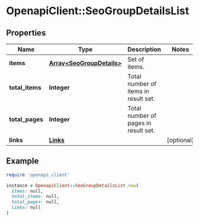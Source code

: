 # OpenapiClient::SeoGroupDetailsList

## Properties

| Name | Type | Description | Notes |
| ---- | ---- | ----------- | ----- |
| **items** | [**Array&lt;SeoGroupDetails&gt;**](SeoGroupDetails.md) | Set of items. |  |
| **total_items** | **Integer** | Total number of items in result set. |  |
| **total_pages** | **Integer** | Total number of pages in result set. |  |
| **links** | [**Links**](Links.md) |  | [optional] |

## Example

```ruby
require 'openapi_client'

instance = OpenapiClient::SeoGroupDetailsList.new(
  items: null,
  total_items: null,
  total_pages: null,
  links: null
)
```

